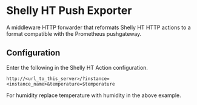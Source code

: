 # Shelly HT Push Exporter

A middleware HTTP forwarder that reformats Shelly HT HTTP actions to a format compatible with the Prometheus pushgateway.

## Configuration

Enter the following in the Shelly HT Action configuration.

`http://<url_to_this_server>/?instance=<instance_name>&temperature=$temperature`

For humidity replace temperature with humidity in the above example.


